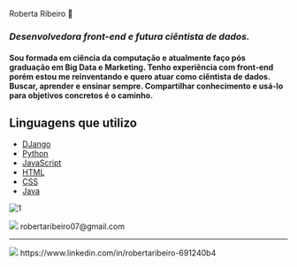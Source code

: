 Roberta Ribeiro 👋

### *Desenvolvedora front-end e futura ciêntista de dados.*

#### Sou formada em ciência da computação e atualmente faço pós graduação em Big Data e Marketing. Tenho experiência com front-end porém estou me reinventando e quero atuar como ciêntista de dados. Buscar, aprender e ensinar sempre. Compartilhar conhecimento e usá-lo para objetivos concretos é o caminho.


## Linguagens que utilizo

- [DJango](https://www.djangoproject.com)
- [Python](https://www.python.org)
- [JavaScript](https://developer.mozilla.org)
- [HTML](https://www.w3schools.com)
- [CSS](https://www.w3schools.com)
- [Java](https://www.java.com)

![1](https://github-readme-stats.vercel.app/api/top-langs/?username=robertaribeiro07&theme=blue-green)

 <img src = "https://img.shields.io/badge/Gmail-D14836?style=for-the-badge&logo=gmail&logoColor=white">
 robertaribeiro07@gmail.com 
 
 __________________________________
 
 <img src = "https://img.shields.io/badge/linkedin-%230077B5.svg?&style=for-the-badge&logo=linkedin&logoColor=white&url=https://www.linkedin.com/in/robertaribeiro-691240b4">
 https://www.linkedin.com/in/robertaribeiro-691240b4






